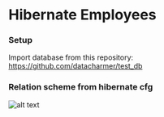 # Hibernate Employees

### Setup
Import database from this repository: https://github.com/datacharmer/test_db

### Relation scheme from hibernate cfg

![alt text](https://github.com/mgrabarski/java-maze-solver/blob/master/images/scheme.png)
